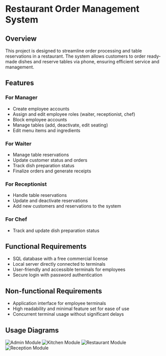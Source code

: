 # Restaurant Order Management System

## Overview

This project is designed to streamline order processing and table reservations in a restaurant. The system allows customers to order ready-made dishes and reserve tables via phone, ensuring efficient service and management.

## Features

### For Manager
- Create employee accounts
- Assign and edit employee roles (waiter, receptionist, chef)
- Block employee accounts
- Manage tables (add, deactivate, edit seating)
- Edit menu items and ingredients

### For Waiter
- Manage table reservations
- Update customer status and orders
- Track dish preparation status
- Finalize orders and generate receipts

### For Receptionist
- Handle table reservations
- Update and deactivate reservations
- Add new customers and reservations to the system

### For Chef
- Track and update dish preparation status

## Functional Requirements
- SQL database with a free commercial license
- Local server directly connected to terminals
- User-friendly and accessible terminals for employees
- Secure login with password authentication

## Non-functional Requirements
- Application interface for employee terminals
- High readability and minimal feature set for ease of use
- Concurrent terminal usage without significant delays

## Usage Diagrams

![Admin Module](images/admin_module.png)
![Kitchen Module](images/kitchen_module.png)
![Restaurant Module](images/restaurant_module.png)
![Reception Module](images/reception_module.png)

